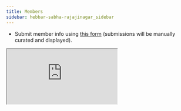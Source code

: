 ```yaml
---
title: Members
sidebar: hebbar-sabha-rajajinagar_sidebar
---
```


- Submit member info using [this form](https://forms.gle/Yetdnr8za2APHN849) (submissions will be manually curated and displayed).

<iframe src="https://docs.google.com/spreadsheets/d/e/2PACX-1vTV2KDKs35FLYRrjGWGHRrFLuop0m9pP7RBmQTiapY3n8JD8vwDR-miuTdYR9PJP0EpUte0irMHywm7/pubhtml?gid=1661837967&amp;single=true&amp;widget=true&amp;headers=false"></iframe>

